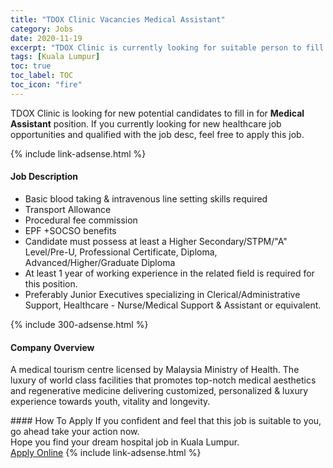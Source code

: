 ```yaml
---
title: "TDOX Clinic Vacancies Medical Assistant" 
category: Jobs 
date: 2020-11-19 
excerpt: "TDOX Clinic is currently looking for suitable person to fill in the Medical Assistant which positioned at Kuala Lumpur" 
tags: [Kuala Lumpur] 
toc: true 
toc_label: TOC 
toc_icon: "fire" 
--- 
```


<p>TDOX Clinic is looking for new potential candidates to fill in for <b>Medical Assistant</b> position. If you currently looking for new healthcare job opportunities and qualified with the job desc, feel free to apply this job.
</p>{% include link-adsense.html %} 
<div><div><div><h4>Job Description</h4></div></div><div><div><span><div><ul><li>Basic blood taking &amp; intravenous line setting skills required</li><li>Transport Allowance</li><li>Procedural fee commission</li><li>EPF +SOCSO benefits</li><li>Candidate must possess at least a Higher Secondary/STPM/"A" Level/Pre-U, Professional Certificate, Diploma, Advanced/Higher/Graduate Diploma</li><li>At least 1 year of working experience in the related field is required for this position.</li><li>Preferably Junior Executives specializing in Clerical/Administrative Support, Healthcare - Nurse/Medical Support &amp; Assistant or equivalent.</li></ul></div></span></div></div></div> 
{% include 300-adsense.html %} 
<div><div><div><h4>Company Overview</h4></div></div><div><div><span><div><p>A medical tourism centre licensed by Malaysia Ministry of Health. The luxury of world class facilities that promotes top-notch medical aesthetics and regenerative medicine delivering customized, personalized &amp; luxury experience towards youth, vitality and longevity.</p></div></span></div></div></div> 
#### How To Apply 
If you confident and feel that this job is suitable to you, go ahead take your action now. <br/> 
Hope you find your dream hospital job in Kuala Lumpur. <br/> 
<a href="https://www.jobstreet.com.my/en/job/medical-assistant-4427038?jobId=jobstreet-my-job-4427038&sectionRank=11&token=0~b6067a6c-f028-43c8-9f88-ef3f8fa9ed94&fr=SRP%20View%20In%20New%20Ta" class="btn btn--warning" target="_blank" rel="nofollow noopenner">Apply Online</a> 
{% include link-adsense.html %} 